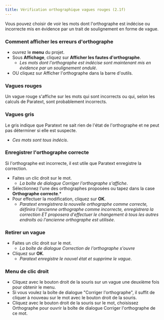 ```yaml
---
title: Vérification orthographique vagues rouges (2.1f)
---
```

Vous pouvez choisir de voir les mots dont l'orthographe est indécise ou incorrecte mis en évidence par un trait de soulignement en forme de vague.

### Comment afficher les erreurs d'orthographe

-   ouvrez le **menu** du projet.
-   Sous **Affichage**, cliquez sur **Afficher les fautes d'orthographe**.
    -  *Les mots dont l'orthographe est indécise sont maintenant mis en évidence par un soulignement ondulé*.
-   OU cliquez sur Afficher l'orthographe dans la barre d'outils.

### Vagues rouges

Un vague rouge s'affiche sur les mots qui sont incorrects ou qui, selon les calculs de Paratext, sont probablement incorrects.

### Vagues gris

Le gris indique que Paratext ne sait rien de l'état de l'orthographe et ne peut pas déterminer si elle est suspecte.
   -  *Ces mots sont tous indécis*.

### Enregistrer l'orthographe correcte

Si l'orthographe est incorrecte, il est utile que Paratext enregistre la correction.

-   Faites un clic droit sur le mot.
    -  *La boîte de dialogue Corriger l'orthographe s'affiche*.
-   Sélectionnez l'une des orthographes proposées ou tapez dans la case **Orthographe correcte**.*
-   Pour effectuer la modification, cliquez sur **OK**.
    -  *Paratext enregistrera la nouvelle orthographe comme correcte, définira l'ancienne orthographe comme incorrecte, enregistrera la correction ET proposera d'effectuer le changement à tous les autres endroits où l'ancienne orthographe est utilisée*.

### Retirer un vague

-   Faites un clic droit sur le mot.
    -  *La boîte de dialogue Correction de l'orthographe s'ouvre*
-   Cliquez sur **OK**.
    -  *Paratext enregistre le nouvel état et supprime le vague*.

### Menu de clic droit

-   Cliquez avec le bouton droit de la souris sur un vague une deuxième fois pour obtenir le menu.
-   Si vous voulez la boîte de dialogue "Corriger l'orthographe", il suffit de cliquer à nouveau sur le mot avec le bouton droit de la souris.
-   Cliquez avec le bouton droit de la souris sur le mot, choisissez Orthographe pour ouvrir la boîte de dialogue Corriger l'orthographe de ce mot.
